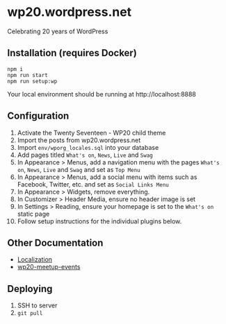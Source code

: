 # wp20.wordpress.net
Celebrating 20 years of WordPress

## Installation (requires Docker)

```
npm i
npm run start
npm run setup:wp
```

Your local environment should be running at http://localhost:8888

## Configuration

1. Activate the Twenty Seventeen - WP20 child theme
1. Import the posts from wp20.wordpress.net
1. Import `env/wporg_locales.sql` into your database
1. Add pages titled `What's on`, `News`, `Live` and `Swag`
1. In Appearance > Menus, add a navigation menu with the pages `What's on`, `News`, `Live` and `Swag` and set as `Top Menu`
1. In Appearance > Menus, add a social menu with items such as Facebook, Twitter, etc. and set as `Social Links Menu`
1. In Appearance > Widgets, remove everything.
1. In Customizer > Header Media, ensure no header image is set
1. In Settings > Reading, ensure your homepage is set to the `What's on` static page
1. Follow setup instructions for the individual plugins below.


## Other Documentation

* [Localization](./wp-content/mu-plugins/README-locales.md)
* [wp20-meetup-events](./wp-content/plugins/wp20-meetup-events/README.md)


## Deploying

1. SSH to server
1. `git pull`
